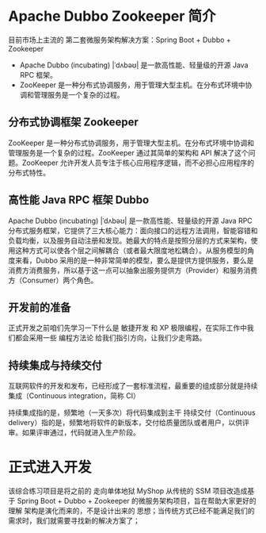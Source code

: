 # Apache Dubbo Zookeeper 简介
目前市场上主流的 第二套微服务架构解决方案：Spring Boot + Dubbo + Zookeeper

- Apache Dubbo (incubating) |ˈdʌbəʊ| 是一款高性能、轻量级的开源 Java RPC 框架。
- ZooKeeper 是一种分布式协调服务，用于管理大型主机。在分布式环境中协调和管理服务是一个复杂的过程。

## 分布式协调框架 Zookeeper
ZooKeeper 是一种分布式协调服务，用于管理大型主机。在分布式环境中协调和管理服务是一个复杂的过程。ZooKeeper 通过其简单的架构和 API 解决了这个问题。ZooKeeper 允许开发人员专注于核心应用程序逻辑，而不必担心应用程序的分布式特性。



## 高性能 Java RPC 框架 Dubbo
Apache Dubbo (incubating) |ˈdʌbəʊ| 是一款高性能、轻量级的开源 Java RPC 分布式服务框架，它提供了三大核心能力：面向接口的远程方法调用，智能容错和负载均衡，以及服务自动注册和发现。她最大的特点是按照分层的方式来架构，使用这种方式可以使各个层之间解耦合（或者最大限度地松耦合）。从服务模型的角度来看，Dubbo 采用的是一种非常简单的模型，要么是提供方提供服务，要么是消费方消费服务，所以基于这一点可以抽象出服务提供方（Provider）和服务消费方（Consumer）两个角色。


## 开发前的准备
正式开发之前咱们先学习一下什么是 敏捷开发 和 XP 极限编程，在实际工作中我们都会采用一些 编程方法论 给我们指引方向，让我们少走弯路。



## 持续集成与持续交付
互联网软件的开发和发布，已经形成了一套标准流程，最重要的组成部分就是持续集成（Continuous integration，简称 CI）

持续集成指的是，频繁地（一天多次）将代码集成到主干
持续交付（Continuous delivery）指的是，频繁地将软件的新版本，交付给质量团队或者用户，以供评审。如果评审通过，代码就进入生产阶段。


# 正式进入开发
该综合练习项目是将之前的 走向单体地狱 MyShop 从传统的 SSM 项目改造成基于 Spring Boot + Dubbo + Zookeeper 的微服务架构项目，旨在帮助大家更好的理解 架构是演化而来的，不是设计出来的 思想；当传统方式已经不能满足我们的需求时，我们就需要寻找新的解决方案了；

